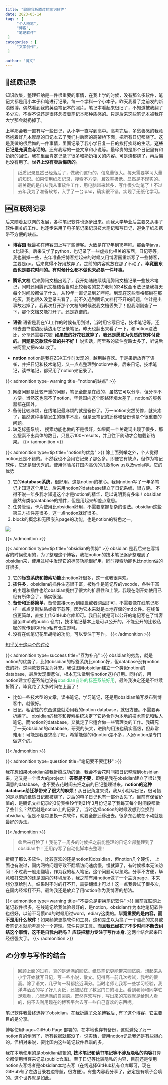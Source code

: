 ```yaml
---
title: "聊聊我折腾过的笔记软件"
date: 2023-05-14
tags : [                                    
     "个人随笔",
     "博客",
     "笔记软件"
 ]
categories : [                              
     "文学创作",
 ]
 
author: "博文" 
---
```


## 📖纸质记录
知识收集，整理归纳是一件很重要的事情，在我上学的时候，没有那么多软件，笔记大都是用小本子和笔进行记录，每一个学科一个小本子。昨天我看了之前发的新浪微博，偶然看到我的英语笔记本的照片。笔记本看起来很旧了，不知道被我翻了多少次，不得不说还是很怀念摸着笔记本那种质感的。只是后来这些笔记本被我在大学那会就扔掉了。

上学那会我一直有写一些日记，从小学一直写到高中。高考完后，多愁善感的我竟然抱着好几本厚厚的日记本去了我们村后面的高架桥下面，把所有日记都烧了。这是我做的很后悔的一件事情，里面记录了我小学日复一日的挨打挨骂的生活，**这些日记是充满血与泪的**。还有我写的一些文章和小说等。最珍贵的是那个日记里有和奶奶的回忆。我在里面肯定记录了很多和奶奶相关的内容。可是烧都烧了，再后悔也没有用了。**世界上没有卖后悔药的。**


> 纸质记录显然已经落后了，做我们这行的，信息量很大。每天需要学习大量的知识。如果使用纸质记录，搜索不方便，且效率极低。显然是不现实的。最关键的是自从我从事软件工作，用电脑越来越多，写作很少动笔了！不过去年我为了准备软考，入手了一台ipad，确实很不错，实现了无纸化学习。



## 🆕互联网记录

后来随着互联网的发展，各种笔记软件也逐步出来。而我大学毕业后主要又从事了软件相关的工作。也逐步采用了电子笔记来记录技术笔记和写日记，避免了纸质携带不方便的缺点。

- **博客园**   我最初在博客园上写了些博客。大致是在17年到18年吧。那会学java，c比较多。后来又学了python，也记录了一些虚拟化相关的东西，日记等等。我也删掉一些，去年准备把博客拾起来的时候又用博客园重新写了一些博客，主要是go。后来觉得不好用放弃了。之前的内容就放在那了不动了。**毕竟删东西也是要花时间的。有时候什么都不做也未必是一件坏事。**

- **腾讯文档**   后来腾讯文档出现了，我开始陆陆续续用腾讯文档记录一些技术笔记，同时还用腾讯文档结合当时比较著名的艾力老师的34枚金币法记录我每天每个时间段都做了什么，从19年一直记录到21年吧。到现在这些表格都躺在那吃灰，我也很久没登录去看了。前不久遇到腾讯文档打不开的问题，估计是出事故宕掉了。我再次打开那个文档的时候说我文档丢失了！但我刚刚查了一下，那个文档又能打开了。还是靠谱的。

- **语雀**  语雀是我在YJ工作的时候有用到过，当时用它写日记，技术笔记等。还带去图书馆边阅读边用它记录笔记。昨天也翻出来看了一下，和notion没法比，分享还需要花钱! **如果做的好花钱就算了，我还是愿意为优质的软件付费的。问题是这款软件做的并不好！**  说实话，阿里系的软件套路太多了，听说后来阿里又把wolai收了。

- **notion** notion是我在ZGX工作时发现的，越用越喜欢。于是果断放弃了语雀，并把日记和技术笔记，又一点点整理到notion中来。后来日记，技术笔记，读书笔记，都采用了notion来记录了。

{{< admonition type=warning  title="notion的缺点"  >}} 
1. 网络问题是比较严重的问题，笔记全部是在线的，虽然它可以分享，但分享不方便。当然这也怨不了notion，毕竟国内这个网络环境太差了，notion的服务器都在国外。
2. 备份比较麻烦，在线笔记最麻烦的就是备份了。万一notion突然关停，就头疼了，虽然这种事情发生的概率不高。但是云笔记的迁移和备份也是个很重要的问题。
3. 缺乏标签系统， 搜索功能也做的不是很好，如果同一个关键词出现了很多，那么搜索不出具体的数目，只显示100+results，并且往下刷动才会加载新结果。
{{< /admonition >}}


{{< admonition type=tip  title="notion的优势"  >}} 
除上面列举之外，个人觉得notion还是不错的。不然我也不会用它记录了那么多。即便它有缺点，但作为笔记软件，它还是很优秀的。使用体验吊打国内高仿的几款flow us以及wolai等。它的优势
 1.  它的**database系统**，很好用。这是notion的核心。我用notion写了一年多笔记才知道这个用法，后来用notion的database建立了日记系统，很方便。  不得不说一年多我才知道这个才是notion的精华，足以说明我有多笨！obsidian虽然有类似database的插件，但是用起来却差点意思。
 2. 任务管理，卡片使用比obsidian好用，不需要掌握复杂的语法。obsidian这些第三方插件差很多，这一点notion就好很多。
 3. block的概念和无限嵌入page的功能，也是notion的特色之一。


![](/读书笔记/20230523155040.png)


{{< /admonition >}}




{{< admonition type=tip  title="obsidian的优势"  >}} 
obsidian 是我后来在写博客的时候使用的，为了整理这个博客，我把notion的技术笔记逐步整理到了obsidian来，使用过程中发现它的标签功能很好用，同时搜索功能也比notion做的好很多。

1. 它的**标签系统和搜索功能**比notion好很多，这一点我很喜欢。
2. **插件多**，obsidian的插件生态很丰富，被称作是笔记界的vscode，各种丰富的主题和插件也给obsidian提供了很大的扩展性和上限。我现在刚开始使用已经有所体会了，确实很强。
3. **备份和迁移简单**，备份直接copy到硬盘或者网盘即可，不需要像在线笔记那样一点点复制粘贴或者下载等，因为它本来就是本地存储的md文件。在线备份更简单，直接上传GitHub仓库即可。我目前就是可以公开的笔记写在了博客里(github的public 仓库)，技术笔记基本上是可以公开的。不能公开的比较私密的就传到GitHub私有仓库即可。
4. 没有在线笔记花里胡哨的功能，可以专注于写作。
{{< /admonition >}}

[知乎关于这两个的讨论](https://www.zhihu.com/question/570175495)

{{< admonition type=success  title="互为补充"  >}} 
obsidian的劣势，就是notion的优势了，比如obsidian的标签系统比notion好，但database没有notion做的好。这两款软件互为补充。我试图用obsidian建立一个类似notion的database，最后发现很悲催，根本无法做到像notion这样好用。同样的，用notion建立标签系统也没有<font color="#2DC26B">obsidian自带的标签系统好用</font>。最终我决定还是不继续折腾了。毕竟花了太多时间在上面了！
- 比如一些技术型的文章，读书笔记，学习笔记，还是用obsidian编写发布到博客中，就很好。
- 日记，私密性的东西这些就沿用我的notion database，就很方便。不需要再折腾了。
obsidian的标签和搜索系统决定了它适合作为本地的技术笔记和私人笔记，而notion的database，又奠定了它适合做一些管理类的工作。我研究了一天obsidian的database，研究的头大，进阶的用法也确实高级，但非常难用！可能是我要求高了吧，希望能做的和notion差不多，人家notion是专门做这个的。

{{< /admonition >}}

{{< admonition type=question  title="笔记要不要迁移"  >}} 

 我在想如果obsidian被我折腾成功的话，我会不会花时间把日记整理到obsidian来，这又是一个很大的project！ **答案是不要**，即便是我在obsidian建立了很让我满意的database，也不要去花时间去把之前的日记整理过来。**notion的这种database给迁移带来了很大的麻烦**！从日记角度来说，我从小就写日记，很可惜的是以前的纸质日记都被烧了，之后的电子日记也有一部分丢失了。目前有保留价值的，是腾讯文档记录的3份表格19年到21年3月份记录了我每天每个时间段都做了些什么？然后就是notion上的记录了。当时选择notion的时候没想到会换到obsidian。但是不是每更换一次软件，就要全部迁移出去。很多东西放在不动就是最好的办法。

{{< /admonition >}}

> 😪后来打脸了！我花了一周多的时候把之前能整理的日记全部整理到了obsidian中！还用py写了自动化脚本去整理！

折腾了那么多软件，比较喜欢的还是notion和obsidian，但notion几个硬伤， 上面也有说过，国内网络问题导致不翻墙访问速度慢，慢就算了，有时候根本无法访问！不过我一般走翻墙，作为我的私人笔记，这个问题可以忽略。分享不方便，毕竟和打交道的还是国内的环境居多，我之前有用notion做了一个主页page，本来想分享给别人，结果时不时的打不开，需要翻墙才可以！这一点我尝试了很多次，在国内经常打不开。最终我还是放弃了用notion作为我博客的想法。

{{< admonition type=warning  title="不要总是更换笔记软件"  >}} 
目前互联网上笔记软件很多，在线笔记给我体验最好的，是notion。obsidian作为本地笔记软件也很好，以前不习惯md的时候用过word，ediary这类的。**毕竟重要的是内容，而不是用什么软件**！如果频繁更换软件和工具，这和差生以为换了一个漂亮的文具或者笔记本就能考高分一个道理。软件只是工具。**而且我已经花了不少时间不断去纠结这个事情，这不是自我内耗吗？ 应该把精力专注于写作本身**. 这两个结合起来已经很强大了。
{{< /admonition >}}



## ✍️分享与写作的结合

>回顾上面的过程，真的是满满的回忆。纸质笔记更能带来回忆感。想起来从小学开始就写日记，写一些小说，散文。记得高一前几次考试，我考的很高。除了语文，几乎每一科都接近满分。当时老师让我写一些学习经验，我洋洋洒洒的写了好几页纸，还被贴在了教室门口的墙上。看到老师和同学驻足观看，心里满满的自豪感。既然喜欢写作，写出来的东西就是给别人看的，何不去利用现在的博客平台去写一些自己喜欢的东西呢。

笔记软件我最终选择了obsidian，[在我折腾了众多博客后](https://sunnydongbowen.github.io/%E8%81%8A%E8%81%8A%E9%82%A3%E4%BA%9B%E5%B9%B4%E6%88%91%E6%8A%98%E8%85%BE%E8%BF%87%E7%9A%84%E5%8D%9A%E5%AE%A2/) , 有了这个博客，它主要目的是分享。

博客使用hugo+GitHub Page 部署的，在本地也存有备份，这就避免了万一notion真的倒闭了，所有数据就都没了。说实话，使用notion记录我还是有些担心的。但相对来说，要比国内这些笔记软件靠谱的多。 

我在本地使用的是obsidian编辑的, **技术笔记和读书笔记等不涉及隐私的内容**打算全都使用博客来记录(public仓库)。至于日记等比较隐私的内容，目前还是使用notion去写或者是obsidian本地去写（在线选择GitHub私有仓库即可，现在GitHub有了左边目录右边导航，很方便）。有些内容我分享了，必定是有喷子会喷的。这个世界就是如此。













